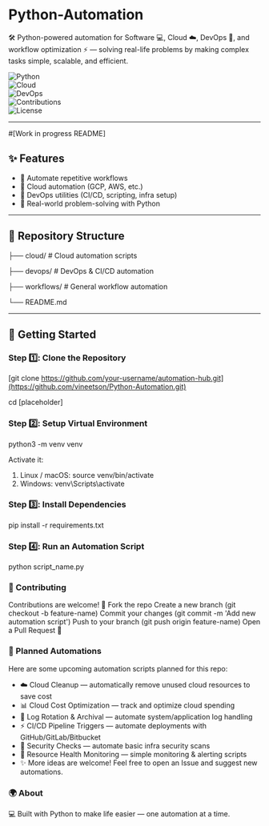 # Python-Automation
🛠️ Python-powered automation for Software 💻, Cloud ☁️, DevOps 🔧, and workflow optimization ⚡ — solving real-life problems by making complex tasks simple, scalable, and efficient.


![Python](https://img.shields.io/badge/Python-3.x-blue?logo=python&logoColor=white)  
![Cloud](https://img.shields.io/badge/Cloud-Automation-4285F4?logo=googlecloud&logoColor=white)  
![DevOps](https://img.shields.io/badge/DevOps-Automation-2496ED?logo=docker&logoColor=white)  
![Contributions](https://img.shields.io/badge/Contributions-Welcome-brightgreen?logo=github)  
![License](https://img.shields.io/badge/License-MIT-yellow?logo=open-source-initiative) 

---
#[Work in progress README]
## ✨ Features  
- 🔹 Automate repetitive workflows  
- 🔹 Cloud automation (GCP, AWS, etc.)  
- 🔹 DevOps utilities (CI/CD, scripting, infra setup)  
- 🔹 Real-world problem-solving with Python  

---

## 📂 Repository Structure  

├── cloud/ # Cloud automation scripts

├── devops/ # DevOps & CI/CD automation

├── workflows/ # General workflow automation

└── README.md

---

## 🚀 Getting Started  

### Step 1️⃣: Clone the Repository  
[git clone https://github.com/your-username/automation-hub.git](https://github.com/vineetson/Python-Automation.git)

cd [placeholder]

### Step 2️⃣: Setup Virtual Environment
python3 -m venv venv

Activate it:
1. Linux / macOS: source venv/bin/activate
2. Windows: venv\Scripts\activate

### Step 3️⃣: Install Dependencies
pip install -r requirements.txt

### Step 4️⃣: Run an Automation Script
python script_name.py


### 🤝 Contributing
Contributions are welcome! 🚀
Fork the repo
Create a new branch (git checkout -b feature-name)
Commit your changes (git commit -m 'Add new automation script')
Push to your branch (git push origin feature-name)
Open a Pull Request 🎉

### 📌 Planned Automations
Here are some upcoming automation scripts planned for this repo:
- ☁️ Cloud Cleanup — automatically remove unused cloud resources to save cost
- 📊 Cloud Cost Optimization — track and optimize cloud spending
- 🔄 Log Rotation & Archival — automate system/application log handling
- ⚡ CI/CD Pipeline Triggers — automate deployments with GitHub/GitLab/Bitbucket
- 🔐 Security Checks — automate basic infra security scans
- 🧹 Resource Health Monitoring — simple monitoring & alerting scripts
- ✨ More ideas are welcome! Feel free to open an Issue and suggest new automations.

### 🌍 About
💻 Built with Python to make life easier — one automation at a time.

